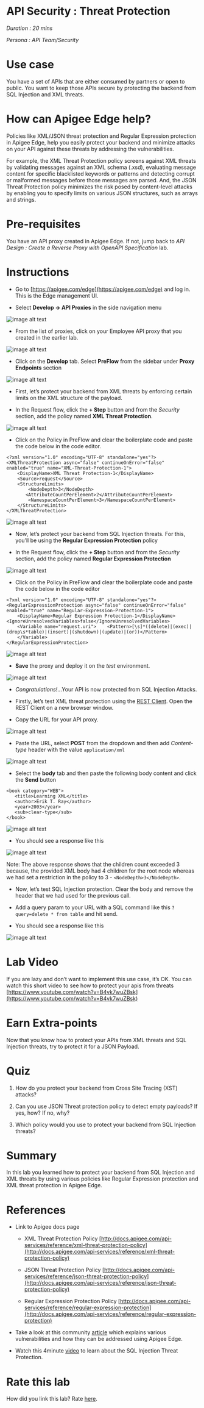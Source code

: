 # API Security : Threat Protection

*Duration : 20 mins*

*Persona : API Team/Security*

# Use case

You have a set of APIs that are either consumed by partners or open to public. You want to keep those APIs secure by protecting the backend from SQL Injection and XML threats. 

# How can Apigee Edge help?

Policies like XML/JSON threat protection and Regular Expression protection in Apigee Edge, help you easily protect your backend and minimize attacks on your API against these threats by addressing the vulnerabilities.

For example, the XML Threat Protection policy screens against XML threats by validating messages against an XML schema (.xsd), evaluating message content for specific blacklisted keywords or patterns and detecting corrupt or malformed messages before those messages are parsed. And, the JSON Threat Protection policy minimizes the risk posed by content-level attacks by enabling you to specify limits on various JSON structures, such as arrays and strings.

# Pre-requisites

You have an API proxy created in Apigee Edge. If not, jump back to *API Design : Create a Reverse Proxy with OpenAPI Specification* lab.

# Instructions

* Go to [https://apigee.com/edge](https://apigee.com/edge) and log in. This is the Edge management UI. 

* Select **Develop → API Proxies** in the side navigation menu

![image alt text](./media/image_0.jpg)

* From the list of proxies, click on your Employee API proxy that you created in the earlier lab.

![image alt text](./media/image_1.png)

* Click on the **Develop** tab. Select **PreFlow** from the sidebar under **Proxy Endpoints** section

![image alt text](./media/image_2.png)

* First, let’s protect your backend from XML threats by enforcing certain limits on the XML structure of the payload.

* In the Request flow, click the **+ Step** button and from the *Security* section, add the policy named **XML Threat Protection**.

![image alt text](./media/image_3.png)

* Click on the Policy in PreFlow and clear the boilerplate code and paste the code below in the code editor.

```
<?xml version="1.0" encoding="UTF-8" standalone="yes"?>
<XMLThreatProtection async="false" continueOnError="false" enabled="true" name="XML-Threat-Protection-1">
    <DisplayName>XML Threat Protection-1</DisplayName>
    <Source>request</Source>
    <StructureLimits>
        <NodeDepth>3</NodeDepth>
       <AttributeCountPerElement>2</AttributeCountPerElement>
        <NamespaceCountPerElement>3</NamespaceCountPerElement>
    </StructureLimits>
</XMLThreatProtection>
```

![image alt text](./media/image_4.png)

* Now, let’s protect your backend from SQL Injection threats. For this, you’ll be using the **Regular Expression Protection** policy	

* In the Request flow, click the **+ Step** button and from the *Security* section, add the policy named **Regular Expression Protection**

![image alt text](./media/image_5.png)

* Click on the Policy in PreFlow and clear the boilerplate code and paste the code below in the code editor

```
<?xml version="1.0" encoding="UTF-8" standalone="yes"?>
<RegularExpressionProtection async="false" continueOnError="false" enabled="true" name="Regular-Expression-Protection-1">
    <DisplayName>Regular Expression Protection-1</DisplayName>
<IgnoreUnresolvedVariables>false</IgnoreUnresolvedVariables>
    <Variable name="request.uri">    <Pattern>[\s]*((delete)|(exec)|(drop\s*table)|(insert)|(shutdown)|(update)|(or))</Pattern>
    </Variable>
</RegularExpressionProtection>
```

![image alt text](./media/image_6.png)

* **Save** the proxy and deploy it on the *test* environment.

![image alt text](./media/image_7.png)

* *Congratulations!*...Your API is now protected from SQL Injection Attacks.

* Firstly, let’s test XML threat protection using the [REST Client](https://apigee-rest-client.appspot.com/). Open the REST Client on a new browser window.  

* Copy the URL for your API proxy. 

![image alt text](./media/image_8.png)

* Paste the URL, select **POST** from the dropdown and then add *Content-type* header with the value ``application/xml``

![image alt text](./media/image_9.png)

* Select the **body** tab and then paste the following body content and click the **Send** button

```
<book category="WEB">
   <title>Learning XML</title>
   <author>Erik T. Ray</author>
   <year>2003</year>
   <sub>clear-type</sub>
</book>
```

![image alt text](./media/image_10.png)

* You should see a response like this

![image alt text](./media/image_11.png)

Note: The above response shows that the children count exceeded 3 because, the provided XML body had 4 children for the root node whereas we had set a restriction in the policy to 3 - ```<NodeDepth>3</NodeDepth>```.

* Now, let’s test SQL Injection protection. Clear the body and remove the header that we had used for the previous call.

* Add a query param to your URL with a SQL command like this ```?query=delete * from table``` and hit send.

* You should see a response like this

![image alt text](./media/image_12.png)

# Lab Video

If you are lazy and don’t want to implement this use case, it’s OK. You can watch this short video to see how to protect your apis from threats [https://www.youtube.com/watch?v=B4vk7wuZBsk](https://www.youtube.com/watch?v=B4vk7wuZBsk) 

# Earn Extra-points

Now that you know how to protect your APIs from XML threats and SQL Injection threats, try to protect it for a JSON Payload. 

# Quiz

1. How do you protect your backend from Cross Site Tracing (XST) attacks? 

2. Can you use JSON Threat protection policy to detect empty payloads? If yes, how? If no, why?

3. Which policy would you use to protect your backend from SQL Injection threats?

# Summary

In this lab you learned how to protect your backend from SQL Injection and XML threats by using various policies like Regular Expression protection and XML threat protection in Apigee Edge.

# References

* Link to Apigee docs page

    * XML Threat Protection Policy [http://docs.apigee.com/api-services/reference/xml-threat-protection-policy](http://docs.apigee.com/api-services/reference/xml-threat-protection-policy) 

    * JSON Threat Protection Policy [http://docs.apigee.com/api-services/reference/json-threat-protection-policy](http://docs.apigee.com/api-services/reference/json-threat-protection-policy) 

    * Regular Expression Protection Policy
[http://docs.apigee.com/api-services/reference/regular-expression-protection](http://docs.apigee.com/api-services/reference/regular-expression-protection)

* Take a look at this community [article](https://community.apigee.com/articles/19487/api-vulnerabilites-and-their-mitigation-in-apigee.html) which explains various vulnerabilities and how they can be addressed using Apigee Edge.

* Watch this 4minute [video](https://www.youtube.com/watch?v=rC8kZJgwBFM) to learn about the SQL Injection Threat Protection.

# Rate this lab

How did you link this lab? Rate [here](https://drive.google.com/open?id=1kLZnmuq1CuQ6OmuaKXfOXwBobmzt0LWO_aEo0yAc0BE).

